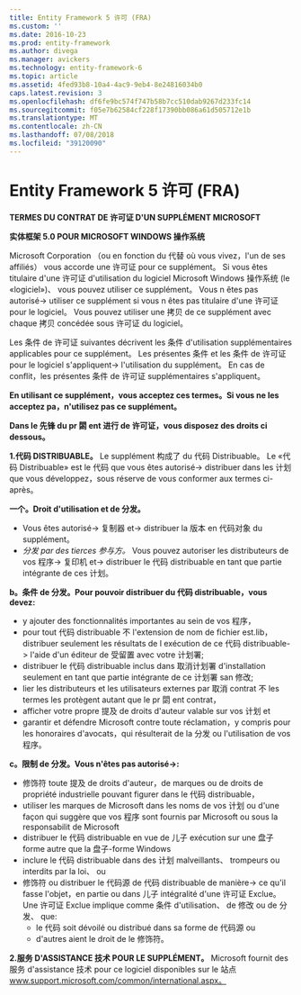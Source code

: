 ```yaml
---
title: Entity Framework 5 许可 (FRA)
ms.custom: ''
ms.date: 2016-10-23
ms.prod: entity-framework
ms.author: divega
ms.manager: avickers
ms.technology: entity-framework-6
ms.topic: article
ms.assetid: 4fed93b8-10a4-4ac9-9eb4-8e24816034b0
caps.latest.revision: 3
ms.openlocfilehash: df6fe9bc574f747b58b7cc510dab9267d233fc14
ms.sourcegitcommit: f05e7b62584cf228f17390bb086a61d505712e1b
ms.translationtype: MT
ms.contentlocale: zh-CN
ms.lasthandoff: 07/08/2018
ms.locfileid: "39120090"
---
```

# <a name="entity-framework-5-license-fra"></a>Entity Framework 5 许可 (FRA)
**TERMES DU CONTRAT DE 许可证 D'UN SUPPLÉMENT MICROSOFT**

**实体框架 5.0 POUR MICROSOFT WINDOWS 操作系统**

Microsoft Corporation （ou en fonction du 代替 où vous vivez，l'un de ses affiliés） vous accorde une 许可证 pour ce supplément。 Si vous êtes titulaire d'une 许可证 d'utilisation du logiciel Microsoft Windows 操作系统 (le «logiciel»)、 vous pouvez utiliser ce supplément。 Vous n êtes pas autorisé-> utiliser ce supplément si vous n êtes pas titulaire d'une 许可证 pour le logiciel。 Vous pouvez utiliser une 拷贝 de ce supplément avec chaque 拷贝 concédée sous 许可证 du logiciel。

Les 条件 de 许可证 suivantes décrivent les 条件 d'utilisation supplémentaires applicables pour ce supplément。 Les présentes 条件 et les 条件 de 许可证 pour le logiciel s'appliquent-> l'utilisation du supplément。 En cas de conflit，les présentes 条件 de 许可证 supplémentaires s'appliquent。

**En utilisant ce supplément，vous acceptez ces termes。Si vous ne les acceptez pa，n'utilisez pas ce supplément。**

**Dans le 先锋 du pr 閟 ent 进行 de 许可证，vous disposez des droits ci dessous。**

**1.代码 DISTRIBUABLE。** Le supplément 构成了 du 代码 Distribuable。 Le «代码 Distribuable» est le 代码 que vous êtes autorisé-> distribuer dans les 计划 que vous développez，sous réserve de vous conformer aux termes ci-après。

**一个。Droit d'utilisation et de 分发。**

-   Vous êtes autorisé-> 复制器 et-> distribuer la 版本 en 代码对象 du supplément。
-   *分发 par des tierces 参与方。* Vous pouvez autoriser les distributeurs de vos 程序-> 复印机 et-> distribuer le 代码 distribuable en tant que partie intégrante de ces 计划。

**b。条件 de 分发。Pour pouvoir distribuer du 代码 distribuable，vous devez:**

-   y ajouter des fonctionnalités importantes au sein de vos 程序，
-   pour tout 代码 distribuable 不 l'extension de nom de fichier est.lib，distribuer seulement les résultats de l exécution de ce 代码 distribuable-> l'aide d'un éditeur de 受留置 avec votre 计划署;
-   distribuer le 代码 distribuable inclus dans 取消计划署 d'installation seulement en tant que partie intégrante de ce 计划署 san 修改;
-   lier les distributeurs et les utilisateurs externes par 取消 contrat 不 les termes les protègent autant que le pr 閟 ent contrat，
-   afficher votre propre 提及 de droits d'auteur valable sur vos 计划 et
-   garantir et défendre Microsoft contre toute réclamation，y compris pour les honoraires d'avocats，qui résulterait de la 分发 ou l'utilisation de vos 程序。

**c。限制 de 分发。Vous n'êtes pas autorisé->:**

-   修饰符 toute 提及 de droits d'auteur，de marques ou de droits de propriété industrielle pouvant figurer dans le 代码 distribuable，
-   utiliser les marques de Microsoft dans les noms de vos 计划 ou d'une façon qui suggère que vos 程序 sont fournis par Microsoft ou sous la responsabilit de Microsoft
-   distribuer le 代码 distribuable en vue de 儿子 exécution sur une 盘子 forme autre que la 盘子-forme Windows
-   inclure le 代码 distribuable dans des 计划 malveillants、 trompeurs ou interdits par la loi、 ou
-   修饰符 ou distribuer le 代码源 de 代码 distribuable de manière-> ce qu'il fasse l'objet，en partie ou dans 儿子 intégralité d'une 许可证 Exclue。 Une 许可证 Exclue implique comme 条件 d'utilisation、 de 修改 ou de 分发、 que:
    -   le 代码 soit dévoilé ou distribué dans sa forme de 代码源 ou
    -   d'autres aient le droit de le 修饰符。

**2.服务 D'ASSISTANCE 技术 POUR LE SUPPLÉMENT。** Microsoft fournit des 服务 d'assistance 技术 pour ce logiciel disponibles sur le 站点 www.support.microsoft.com/common/international.aspx。
